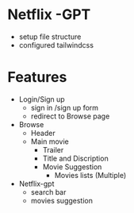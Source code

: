# Netflix -GPT
 - setup file structure
 - configured tailwindcss

# Features
 - Login/Sign up
    - sign in /sign up form
    - redirect to Browse page
 - Browse 
    - Header
    - Main movie 
       - Trailer 
       - Title and Discription 
       - Movie Suggestion 
          - Movies lists (Multiple)
 - Netflix-gpt
    - search bar
    - movies suggestion